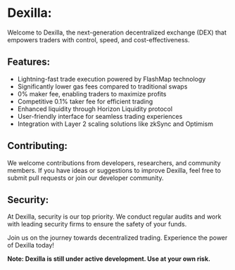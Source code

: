 # Dexilla:

Welcome to Dexilla, the next-generation decentralized exchange (DEX) that empowers traders with control, speed, and cost-effectiveness.

## Features:

- Lightning-fast trade execution powered by FlashMap technology
- Significantly lower gas fees compared to traditional swaps
- 0% maker fee, enabling traders to maximize profits
- Competitive 0.1% taker fee for efficient trading
- Enhanced liquidity through Horizon Liquidity protocol
- User-friendly interface for seamless trading experiences
- Integration with Layer 2 scaling solutions like zkSync and Optimism

## Contributing:
We welcome contributions from developers, researchers, and community members. If you have ideas or suggestions to improve Dexilla, feel free to submit pull requests or join our developer community.

## Security:
At Dexilla, security is our top priority. We conduct regular audits and work with leading security firms to ensure the safety of your funds.

Join us on the journey towards decentralized trading. Experience the power of Dexilla today!

**Note: Dexilla is still under active development. Use at your own risk.**
